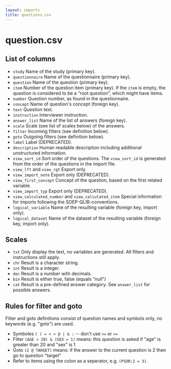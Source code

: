 ```yaml
---
layout: imports
title: questions.csv
---
```


question.csv
============

List of columns
---------------
* `study` Name of the study (primary key).
* `questionnaire` Name of the questionnaire (primary key).
* `question` Name of the question (primary key).
* `item` Number of the question item (primary key). If the `item` is empty,
  the question is considered to be a "root question", which might have items.
* `number` Question number, as found in the questionnaire.
* `concept` Name of question's concept (foreign key).
* `text` Question text.
* `instruction` Interviewer instruction.
* `answer_list` Name of the list of answers (foreign key).
* `scale` Scale (see list of scales below) of the answers.
* `filter` Incoming filters (see definition below).
* `goto` Outgoing filters (see definition below).
* `label` Label (DEPRECATED).
* `description` Human readable description including additional unstructured information.
* `view_sort_id` Sort order of the questions. The `view_sort_id` is generated
  from the order of the questions in the import file.
* `view_lft` and `view_rgt` Export only.
* `view_import_note` Export only (DEPRECATED).
* `view_first_concept` Concept of the question, based on the first related
  variable.
* `view_import_typ` Export only (DEPRECATED).
* `view_calculated_number` and `view_calculated_item` Special information for
  imports following the SOEP-QLIB-conventions.
* `logical_variable` Name of the resulting variable (foreign key, import only).
* `logical_dataset` Name of the dataset of the resulting variable (foreign key, import only).

Scales
------

* `txt` Only display the text, no variables are generated. All filters and
  instructions still apply.
* `chr` Result is a character string.
* `int` Result is a integer.
* `dec` Result is a number with decimals.
* `bin` Result is either true, false (equals "null")
* `cat` Result is a pre-defined answer category. See `answer_list` for
  possible answers.

Rules for filter and goto
-------------------------

Filter and goto definitions consist of question names and symbols only,
no keywords (e.g. "goto") are used.

* Symboles `( ) = < > @ | & :` -- don't use `>=` or `<=`
* Filter `(AGE > 20) & (SEX = 1)` means: this question is asked if "age" is
  greater than 20 and "sex" is 1
* Goto `(2 @ TARGET)` means: if the answer to the current question is 2 then
  go to question "target"
* Refer to items using the colon as a seperator, e.g. `(PSOR:2 = 3)`.
